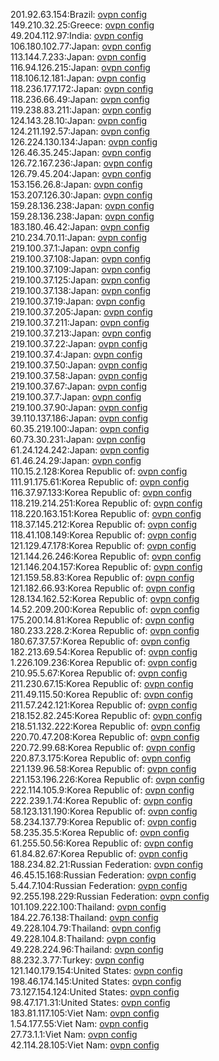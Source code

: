201.92.63.154:Brazil: [ovpn config](vpn/201_92_63_154.ovpn)  
149.210.32.25:Greece: [ovpn config](vpn/149_210_32_25.ovpn)  
49.204.112.97:India: [ovpn config](vpn/49_204_112_97.ovpn)  
106.180.102.77:Japan: [ovpn config](vpn/106_180_102_77.ovpn)  
113.144.7.233:Japan: [ovpn config](vpn/113_144_7_233.ovpn)  
116.94.126.215:Japan: [ovpn config](vpn/116_94_126_215.ovpn)  
118.106.12.181:Japan: [ovpn config](vpn/118_106_12_181.ovpn)  
118.236.177.172:Japan: [ovpn config](vpn/118_236_177_172.ovpn)  
118.236.66.49:Japan: [ovpn config](vpn/118_236_66_49.ovpn)  
119.238.83.211:Japan: [ovpn config](vpn/119_238_83_211.ovpn)  
124.143.28.10:Japan: [ovpn config](vpn/124_143_28_10.ovpn)  
124.211.192.57:Japan: [ovpn config](vpn/124_211_192_57.ovpn)  
126.224.130.134:Japan: [ovpn config](vpn/126_224_130_134.ovpn)  
126.46.35.245:Japan: [ovpn config](vpn/126_46_35_245.ovpn)  
126.72.167.236:Japan: [ovpn config](vpn/126_72_167_236.ovpn)  
126.79.45.204:Japan: [ovpn config](vpn/126_79_45_204.ovpn)  
153.156.26.8:Japan: [ovpn config](vpn/153_156_26_8.ovpn)  
153.207.126.30:Japan: [ovpn config](vpn/153_207_126_30.ovpn)  
159.28.136.238:Japan: [ovpn config](vpn/159_28_136_238.ovpn)  
159.28.136.238:Japan: [ovpn config](vpn/159_28_136_238.ovpn)  
183.180.46.42:Japan: [ovpn config](vpn/183_180_46_42.ovpn)  
210.234.70.11:Japan: [ovpn config](vpn/210_234_70_11.ovpn)  
219.100.37.1:Japan: [ovpn config](vpn/219_100_37_1.ovpn)  
219.100.37.108:Japan: [ovpn config](vpn/219_100_37_108.ovpn)  
219.100.37.109:Japan: [ovpn config](vpn/219_100_37_109.ovpn)  
219.100.37.125:Japan: [ovpn config](vpn/219_100_37_125.ovpn)  
219.100.37.138:Japan: [ovpn config](vpn/219_100_37_138.ovpn)  
219.100.37.19:Japan: [ovpn config](vpn/219_100_37_19.ovpn)  
219.100.37.205:Japan: [ovpn config](vpn/219_100_37_205.ovpn)  
219.100.37.211:Japan: [ovpn config](vpn/219_100_37_211.ovpn)  
219.100.37.213:Japan: [ovpn config](vpn/219_100_37_213.ovpn)  
219.100.37.22:Japan: [ovpn config](vpn/219_100_37_22.ovpn)  
219.100.37.4:Japan: [ovpn config](vpn/219_100_37_4.ovpn)  
219.100.37.50:Japan: [ovpn config](vpn/219_100_37_50.ovpn)  
219.100.37.58:Japan: [ovpn config](vpn/219_100_37_58.ovpn)  
219.100.37.67:Japan: [ovpn config](vpn/219_100_37_67.ovpn)  
219.100.37.7:Japan: [ovpn config](vpn/219_100_37_7.ovpn)  
219.100.37.90:Japan: [ovpn config](vpn/219_100_37_90.ovpn)  
39.110.137.186:Japan: [ovpn config](vpn/39_110_137_186.ovpn)  
60.35.219.100:Japan: [ovpn config](vpn/60_35_219_100.ovpn)  
60.73.30.231:Japan: [ovpn config](vpn/60_73_30_231.ovpn)  
61.24.124.242:Japan: [ovpn config](vpn/61_24_124_242.ovpn)  
61.46.24.29:Japan: [ovpn config](vpn/61_46_24_29.ovpn)  
110.15.2.128:Korea Republic of: [ovpn config](vpn/110_15_2_128.ovpn)  
111.91.175.61:Korea Republic of: [ovpn config](vpn/111_91_175_61.ovpn)  
116.37.97.133:Korea Republic of: [ovpn config](vpn/116_37_97_133.ovpn)  
118.219.214.251:Korea Republic of: [ovpn config](vpn/118_219_214_251.ovpn)  
118.220.163.151:Korea Republic of: [ovpn config](vpn/118_220_163_151.ovpn)  
118.37.145.212:Korea Republic of: [ovpn config](vpn/118_37_145_212.ovpn)  
118.41.108.149:Korea Republic of: [ovpn config](vpn/118_41_108_149.ovpn)  
121.129.47.178:Korea Republic of: [ovpn config](vpn/121_129_47_178.ovpn)  
121.144.26.246:Korea Republic of: [ovpn config](vpn/121_144_26_246.ovpn)  
121.146.204.157:Korea Republic of: [ovpn config](vpn/121_146_204_157.ovpn)  
121.159.58.83:Korea Republic of: [ovpn config](vpn/121_159_58_83.ovpn)  
121.182.66.93:Korea Republic of: [ovpn config](vpn/121_182_66_93.ovpn)  
128.134.162.52:Korea Republic of: [ovpn config](vpn/128_134_162_52.ovpn)  
14.52.209.200:Korea Republic of: [ovpn config](vpn/14_52_209_200.ovpn)  
175.200.14.81:Korea Republic of: [ovpn config](vpn/175_200_14_81.ovpn)  
180.233.228.2:Korea Republic of: [ovpn config](vpn/180_233_228_2.ovpn)  
180.67.37.57:Korea Republic of: [ovpn config](vpn/180_67_37_57.ovpn)  
182.213.69.54:Korea Republic of: [ovpn config](vpn/182_213_69_54.ovpn)  
1.226.109.236:Korea Republic of: [ovpn config](vpn/1_226_109_236.ovpn)  
210.95.5.67:Korea Republic of: [ovpn config](vpn/210_95_5_67.ovpn)  
211.230.67.15:Korea Republic of: [ovpn config](vpn/211_230_67_15.ovpn)  
211.49.115.50:Korea Republic of: [ovpn config](vpn/211_49_115_50.ovpn)  
211.57.242.121:Korea Republic of: [ovpn config](vpn/211_57_242_121.ovpn)  
218.152.82.245:Korea Republic of: [ovpn config](vpn/218_152_82_245.ovpn)  
218.51.132.222:Korea Republic of: [ovpn config](vpn/218_51_132_222.ovpn)  
220.70.47.208:Korea Republic of: [ovpn config](vpn/220_70_47_208.ovpn)  
220.72.99.68:Korea Republic of: [ovpn config](vpn/220_72_99_68.ovpn)  
220.87.3.175:Korea Republic of: [ovpn config](vpn/220_87_3_175.ovpn)  
221.139.96.58:Korea Republic of: [ovpn config](vpn/221_139_96_58.ovpn)  
221.153.196.226:Korea Republic of: [ovpn config](vpn/221_153_196_226.ovpn)  
222.114.105.9:Korea Republic of: [ovpn config](vpn/222_114_105_9.ovpn)  
222.239.1.74:Korea Republic of: [ovpn config](vpn/222_239_1_74.ovpn)  
58.123.131.190:Korea Republic of: [ovpn config](vpn/58_123_131_190.ovpn)  
58.234.137.79:Korea Republic of: [ovpn config](vpn/58_234_137_79.ovpn)  
58.235.35.5:Korea Republic of: [ovpn config](vpn/58_235_35_5.ovpn)  
61.255.50.56:Korea Republic of: [ovpn config](vpn/61_255_50_56.ovpn)  
61.84.82.67:Korea Republic of: [ovpn config](vpn/61_84_82_67.ovpn)  
188.234.82.21:Russian Federation: [ovpn config](vpn/188_234_82_21.ovpn)  
46.45.15.168:Russian Federation: [ovpn config](vpn/46_45_15_168.ovpn)  
5.44.7.104:Russian Federation: [ovpn config](vpn/5_44_7_104.ovpn)  
92.255.198.229:Russian Federation: [ovpn config](vpn/92_255_198_229.ovpn)  
101.109.222.100:Thailand: [ovpn config](vpn/101_109_222_100.ovpn)  
184.22.76.138:Thailand: [ovpn config](vpn/184_22_76_138.ovpn)  
49.228.104.79:Thailand: [ovpn config](vpn/49_228_104_79.ovpn)  
49.228.104.8:Thailand: [ovpn config](vpn/49_228_104_8.ovpn)  
49.228.224.96:Thailand: [ovpn config](vpn/49_228_224_96.ovpn)  
88.232.3.77:Turkey: [ovpn config](vpn/88_232_3_77.ovpn)  
121.140.179.154:United States: [ovpn config](vpn/121_140_179_154.ovpn)  
198.46.174.145:United States: [ovpn config](vpn/198_46_174_145.ovpn)  
73.127.154.124:United States: [ovpn config](vpn/73_127_154_124.ovpn)  
98.47.171.31:United States: [ovpn config](vpn/98_47_171_31.ovpn)  
183.81.117.105:Viet Nam: [ovpn config](vpn/183_81_117_105.ovpn)  
1.54.177.55:Viet Nam: [ovpn config](vpn/1_54_177_55.ovpn)  
27.73.1.1:Viet Nam: [ovpn config](vpn/27_73_1_1.ovpn)  
42.114.28.105:Viet Nam: [ovpn config](vpn/42_114_28_105.ovpn)  
